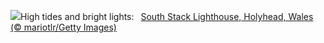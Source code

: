 ![](https://www.bing.com/th?id=OHR.SouthStackLight_EN-GB4224797900_UHD.jpg&w=1000)High tides and bright lights:&nbsp;&ensp;[South Stack Lighthouse, Holyhead, Wales (© mariotlr/Getty Images)](https://www.bing.com/th?id=OHR.SouthStackLight_EN-GB4224797900_UHD.jpg)
<br><br/>
